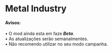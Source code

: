 # Metal Industry
  <h4> Avisos: </h4>
• O mod ainda esta em faze <i><b>Beta</b></i>.<br>
• As atualizações serão semanalmentes.<br>
• Não recomendo utilizar no seu modo campanha.

